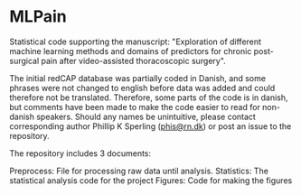 # MLPain
Statistical code supporting the manuscript: "Exploration of different machine learning methods and domains of predictors for chronic post-surgical pain after video-assisted thoracoscopic surgery".

The initial redCAP database was partially coded in Danish, and some phrases were not changed to english before data was added and could therefore not be translated. Therefore, some parts of the code is in danish, but comments have been made to make the code easier to read for non-danish speakers. Should any names be unintuitive, please contact corresponding author Phillip K Sperling (phis@rn.dk) or post an issue to the repository.

The repository includes 3 documents:

Preprocess: File for processing raw data until analysis.
Statistics: The statistical analysis code for the project
Figures: Code for making the figures

